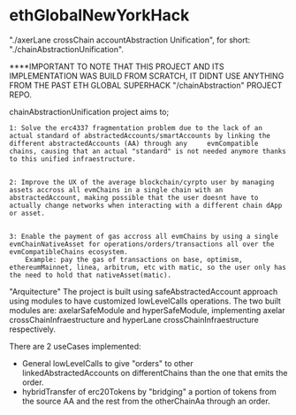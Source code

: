 # ethGlobalNewYorkHack
"./axerLane crossChain accountAbstraction Unification", for short: "./chainAbstractionUnification".

****IMPORTANT TO NOTE THAT THIS PROJECT AND ITS IMPLEMENTATION WAS BUILD FROM SCRATCH, IT DIDNT USE ANYTHING FROM THE PAST ETH GLOBAL SUPERHACK "/chainAbstraction" PROJECT REPO.

chainAbstractionUnification project aims to; 
    
    
    1: Solve the erc4337 fragmentation problem due to the lack of an actual standard of abstractedAccounts/smartAccounts by linking the different abstractedAccounts (AA) through any     evmCompatible chains, causing that an actual "standard" is not needed anymore thanks to this unified infraestructure.
    
    
    2: Improve the UX of the average blockchain/cyrpto user by managing assets accross all evmChains in a single chain with an abstractedAccount, making possible that the user doesnt have to actually change networks when interacting with a different chain dApp or asset.
    
    
    3: Enable the payment of gas accross all evmChains by using a single evmChainNativeAsset for operations/orders/transactions all over the evmCompatibleChains ecosystem.
        Example: pay the gas of transactions on base, optimism, ethereumMainnet, linea, arbitrum, etc with matic, so the user only has the need to hold that nativeAsset(matic).

"Arquitecture"
The project is built using safeAbstractedAccount approach using modules to have customized lowLevelCalls operations.
The two built modules are: axelarSafeModule and hyperSafeModule, implementing axelar crossChainInfraestructure and hyperLane crossChainInfraestructure respectively.

There are 2 useCases implemented:
- General lowLevelCalls to give "orders" to other linkedAbstractedAccounts on differentChains than the one that emits the order.
- hybridTransfer of erc20Tokens by "bridging" a portion of tokens from the source AA and the rest from the otherChainAa through an order.
  

